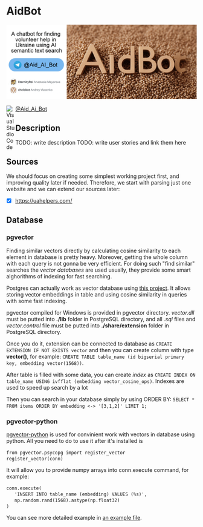 # AidBot
![A chatbot for finding volunteer help using semantic text search](./assets/aidbot.gif)


[<img align="left" alt="Visual Studio Code" width="24px" src="https://upload.wikimedia.org/wikipedia/commons/thumb/8/82/Telegram_logo.svg/2048px-Telegram_logo.svg.png" /> @Aid_Ai_Bot](https://t.me/Aid_Ai_bot)

 ## Description

TODO: write description
TODO: write user stories and link them here

 ## Sources 
 We should focus on creating some simplest working project first, and improving quality later if needed. Therefore, we start with parsing just one website and we can extend our sources later:
 - [x] https://uahelpers.com/
 
 ## Database
 ### pgvector
Finding similar vectors directly by calculating cosine similarity to each element in database is pretty heavy. Moreover, getting the whole column with each query is not gonna be very efficient. For doing such "find similar" searches the *vector databases* are used usually, they provide some smart alghorithms of indexing for fast searching. 

Postgres can actually work as vector database using [this project](https://github.com/pgvector/pgvector). It allows storing vector embeddings in table and using cosine similarity in queries with some fast indexing.

pgvector compiled for Windows is provided in pgvector directory. *vector.dll* must be putted into **./lib** folder in PostgreSQL directory, and all *.sql* files and *vector.control* file must be putted into **./share/extension** folder in PostgreSQL directory. 

Once you do it, extension can be connected to database as `CREATE EXTENSION IF NOT EXISTS vector` and then you can create column with type **vector()**, for example: `CREATE TABLE table_name (id bigserial primary key, embedding vector(1568))`. 

After table is filled with some data, you can create *index* as `CREATE INDEX ON table_name USING ivfflat (embedding vector_cosine_ops)`. Indexes are used to speed up search by a lot

Then you can search in your database simply by using ORDER BY: `SELECT * FROM items ORDER BY embedding <-> '[3,1,2]' LIMIT 1;`

 ### pgvector-python
[pgvector-python](https://github.com/pgvector/pgvector-python) is used for convinient work with vectors in database using python. All you need to do to use it after it's installed is
```
from pgvector.psycopg import register_vector
register_vector(conn)
```
It will allow you to provide numpy arrays into conn.execute command, for example:
```
conn.execute(
   'INSERT INTO table_name (embedding) VALUES (%s)', 
   np.random.rand(1568).astype(np.float32)
)
```
You can see more detailed example in [an example file](./examples/pgvector-python-example.py).

